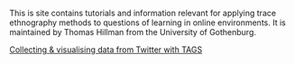 This is site contains tutorials and information relevant for applying trace ethnography methods to questions of learning in online environments.
It is maintained by Thomas Hillman from the University of Gothenburg.

[Collecting & visualising data from Twitter with TAGS](TEfL/tags.md)
